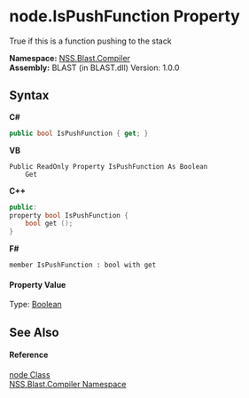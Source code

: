 # node.IsPushFunction Property 
 

True if this is a function pushing to the stack

**Namespace:**&nbsp;<a href="26a25caa-f50b-92ad-f15c-dbb9db1493ae.md">NSS.Blast.Compiler</a><br />**Assembly:**&nbsp;BLAST (in BLAST.dll) Version: 1.0.0

## Syntax

**C#**<br />
``` C#
public bool IsPushFunction { get; }
```

**VB**<br />
``` VB
Public ReadOnly Property IsPushFunction As Boolean
	Get
```

**C++**<br />
``` C++
public:
property bool IsPushFunction {
	bool get ();
}
```

**F#**<br />
``` F#
member IsPushFunction : bool with get

```


#### Property Value
Type: <a href="https://docs.microsoft.com/dotnet/api/system.boolean" target="_blank" rel="noopener noreferrer">Boolean</a>

## See Also


#### Reference
<a href="7dc9b7e9-64ad-f224-ae1a-4e6639739f56.md">node Class</a><br /><a href="26a25caa-f50b-92ad-f15c-dbb9db1493ae.md">NSS.Blast.Compiler Namespace</a><br />